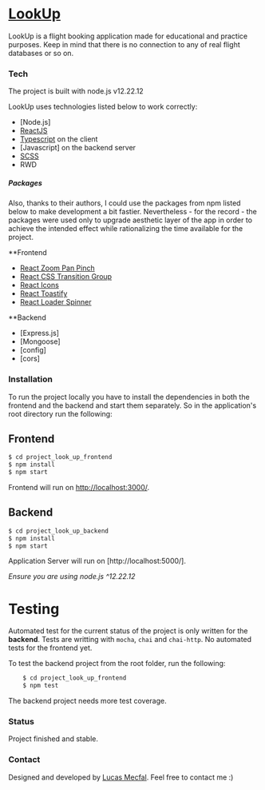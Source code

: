 # [LookUp]

LookUp is a flight booking application made for educational and practice purposes. Keep in mind that there is no connection to any of real flight databases or so on.

### Tech

The project is built with node.js v12.22.12

LookUp uses technologies listed below to work correctly:

- [Node.js]
- [ReactJS]
- [Typescript] on the client
- [Javascript] on the backend server
- [SCSS]
- RWD

##### Packages

Also, thanks to their authors, I could use the packages from npm listed below to make development a bit fastier. Nevertheless - for the record - the packages were used only to upgrade aesthetic layer of the app in order to achieve the intended effect while rationalizing the time available for the project.

\*\*Frontend

- [React Zoom Pan Pinch]
- [React CSS Transition Group]
- [React Icons]
- [React Toastify]
- [React Loader Spinner]

\*\*Backend

- [Express.js]
- [Mongoose]
- [config]
- [cors]

### Installation

To run the project locally you have to install the dependencies in both the frontend and the backend and start them separately. So in the application's root directory run the following:

## Frontend

```sh
$ cd project_look_up_frontend
$ npm install
$ npm start
```

Frontend will run on [http://localhost:3000/].

## Backend

```sh
$ cd project_look_up_backend
$ npm install
$ npm start
```

Application Server will run on [http://localhost:5000/].

_Ensure you are using node.js ^12.22.12_

# Testing

Automated test for the current status of the project is only written for the **backend**. Tests are writting with `mocha`, `chai` and `chai-http`.
No automated tests for the frontend yet.

To test the backend project from the root folder, run the following:

```sh
	$ cd project_look_up_frontend
	$ npm test
```

The backend project needs more test coverage.

### Status

Project finished and stable.

### Contact

Designed and developed by [Lucas Mecfal](mailto:kanytakiy@gmail.com). Feel free to contact me :)

[LookUp]: https://look-up.netlify.app/
[ReactJS]: https://reactjs.org/
[Typescript]: https://www.typescriptlang.org/
[ES6]: http://www.ecma-international.org/ecma-262/6.0/
[SCSS]: https://sass-lang.com/
[React Zoom Pan Pinch]: https://www.npmjs.com/package/react-zoom-pan-pinch/
[React CSS Transition Group]: https://www.npmjs.com/package/react-addons-css-transition-group/
[React Icons]: https://www.npmjs.com/package/react-icons/
[React Toastify]: https://github.com/fkhadra/react-toastify/
[React Loader Spinner]: https://www.npmjs.com/package/react-loader-spinner/
[http://localhost:3000/]: http://localhost:3000/
